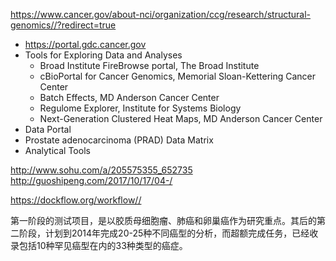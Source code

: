 https://www.cancer.gov/about-nci/organization/ccg/research/structural-genomics//?redirect=true
+ https://portal.gdc.cancer.gov
+ Tools for Exploring Data and Analyses
  + Broad Institute FireBrowse portal, The Broad Institute
  + cBioPortal for Cancer Genomics, Memorial Sloan-Kettering Cancer Center
  +  Batch Effects, MD Anderson Cancer Center
  + Regulome Explorer, Institute for Systems Biology
  + Next-Generation Clustered Heat Maps, MD Anderson Cancer Center
+  Data Portal
  + Prostate adenocarcinoma (PRAD) Data Matrix
  +  Analytical Tools


http://www.sohu.com/a/205575355_652735
http://guoshipeng.com/2017/10/17/04-/

https://dockflow.org/workflow//

第一阶段的测试项目，是以胶质母细胞瘤、肺癌和卵巢癌作为研究重点。其后的第二阶段，计划到2014年完成20-25种不同癌型的分析，而超额完成任务，已经收录包括10种罕见癌型在内的33种类型的癌症。

